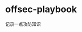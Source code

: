 










































































































































































































# offsec-playbook
记录一点攻防知识
